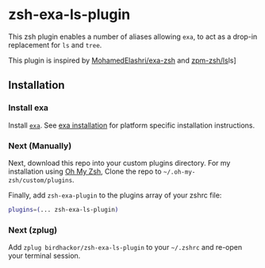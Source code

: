 # zsh-exa-ls-plugin

This zsh plugin enables a number of aliases allowing `exa`, to act as a drop-in
replacement for `ls` and `tree`.

This plugin is inspired by [MohamedElashri/exa-zsh](https://github.com/MohamedElashri/exa-zsh)
and [zpm-zsh/ls](https://github.com/zpm-zsh/ls)ls]

## Installation

### Install exa
Install [`exa`](https://the.exa.website). See
[exa installation](https://the.exa.website/#installation) for platform specific
installation instructions.

### Next (Manually)
Next, download this repo into your custom plugins directory. For my installation
using [Oh My Zsh](https://ohmyz.sh/), Clone the repo to
`~/.oh-my-zsh/custom/plugins`.

Finally, add `zsh-exa-plugin` to the plugins array of your zshrc file:

```sh
plugins=(... zsh-exa-ls-plugin)
```

### Next (zplug)

Add `zplug birdhackor/zsh-exa-ls-plugin` to your `~/.zshrc` and re-open your terminal session.
